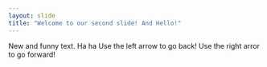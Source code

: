 ```yaml
---
layout: slide
title: "Welcome to our second slide! And Hello!"
---
```

New and funny text. Ha ha
Use the left arrow to go back! Use the right arror to go forward!
